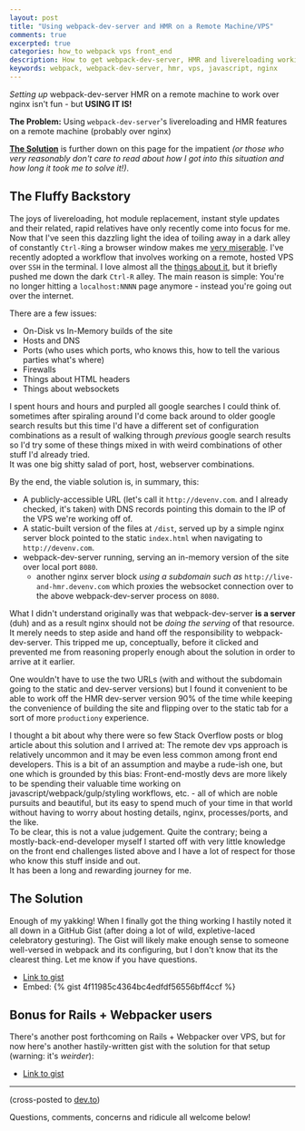 ```yaml
---
layout: post
title: "Using webpack-dev-server and HMR on a Remote Machine/VPS"
comments: true
excerpted: true
categories: how_to webpack vps front_end
description: How to get webpack-dev-server, HMR and livereloading working over nginx on a remote dev machine
keywords: webpack, webpack-dev-server, hmr, vps, javascript, nginx
---
```


_Setting up_ webpack-dev-server HMR on a remote machine to work over nginx isn't fun - but **USING IT IS!**

<!--more-->

**The Problem:** Using `webpack-dev-server`'s livereloading and HMR features on a remote machine (probably over nginx)

**<a href="#the-solution">The Solution</a>** is further down on this page for the impatient _(or those who very reasonably don't care to read about how I got into this situation and how long it took me to solve it!)_.

## The Fluffy Backstory

The joys of livereloading, hot module replacement, instant style updates and their related, rapid relatives have only recently come into focus for me. Now that I've seen this dazzling light the idea of toiling away in a dark alley of constantly `Ctrl-R`ing a browser window makes me <a href="javascript:void(0)" title="TODO: This will be a post about workflow 'friction'">very miserable</a>. I've recently adopted a workflow that involves working on a remote, hosted VPS over `SSH` in the terminal. I love almost all the <a href="javascript:void(0)" title="TODO: This will be a post about my dev VPS workflow">things about it</a>, but it briefly pushed me down the dark `Ctrl-R` alley. The main reason is simple: You're no longer hitting a `localhost:NNNN` page anymore - instead you're going out over the internet.

There are a few issues:

- On-Disk vs In-Memory builds of the site
- Hosts and DNS
- Ports (who uses which ports, who knows this, how to tell the various parties what's where)
- Firewalls
- Things about HTML headers
- Things about websockets

I spent hours and hours and purpled all google searches I could think of. sometimes after spiraling around I'd come back around to older google search results but this time I'd have a different set of configuration combinations as a result of walking through _previous_ google search results so I'd try some of these things mixed in with weird combinations of other stuff I'd already tried.  
It was one big shitty salad of port, host, webserver combinations.

By the end, the viable solution is, in summary, this:

- A publicly-accessible URL (let's call it `http://devenv.com`. and I already checked, it's taken) with DNS records pointing this domain to the IP of the VPS we're working off of.
- A static-built version of the files at `/dist`, served up by a simple nginx server block pointed to the static `index.html` when navigating to `http://devenv.com`.
- webpack-dev-server running, serving an in-memory version of the site over local port `8080`.
  - another nginx server block _using a subdomain such as_ `http://live-and-hmr.devenv.com` which proxies the websocket connection over to the above webpack-dev-server process on `8080`.

What I didn't understand originally was that webpack-dev-server **is a server** (duh) and as a result nginx should not be _doing the serving_ of that resource. It merely needs to step aside and hand off the responsibility to webpack-dev-server. This tripped me up, conceptually, before it clicked and prevented me from reasoning properly enough about the solution in order to arrive at it earlier.

One wouldn't have to use the two URLs (with and without the subdomain going to the static and dev-server versions) but I found it convenient to be able to work off the HMR dev-server version 90% of the time while keeping the convenience of building the site and flipping over to the static tab for a sort of more `productiony` experience.

I thought a bit about why there were so few Stack Overflow posts or blog article about this solution and I arrived at: The remote dev vps approach is relatively uncommon and it may be even less common among front end developers. This is a bit of an assumption and maybe a rude-ish one, but one which is grounded by this bias: Front-end-mostly devs are more likely to be spending their valuable time working on javascript/webpack/gulp/styling workflows, etc. - all of which are noble pursuits and beautiful, but its easy to spend much of your time in that world without having to worry about hosting details, nginx, processes/ports, and the like.  
To be clear, this is not a value judgement. Quite the contrary; being a mostly-back-end-developer myself I started off with very little knowledge on the front end challenges listed above and I have a lot of respect for those who know this stuff inside and out.  
It has been a long and rewarding journey for me.

<h2 id="the-solution">The Solution</h2>

Enough of my yakking! When I finally got the thing working I hastily noted it all down in a GitHub Gist (after doing a lot of wild, expletive-laced celebratory gesturing). The Gist will likely make enough sense to someone well-versed in webpack and its configuring, but I don't know that its the clearest thing. Let me know if you have questions.

- [Link to gist](https://gist.github.com/vcavallo/4f11985c4364bc4edfdf56556bff4ccf)
- Embed:
{% gist 4f11985c4364bc4edfdf56556bff4ccf %}

## Bonus for Rails + Webpacker users

There's another post forthcoming on Rails + Webpacker over VPS, but for now here's another hastily-written gist with the solution for that setup (warning: it's _weirder_):

- [Link to gist](https://gist.github.com/vcavallo/22cac63d01e3b73a56a92a619c6ff698)

----------

(cross-posted to [dev.to](https://dev.to/vinneycavallo/using-webpack-dev-server-and-hmr-on-a-remote-machinevps-303c))

Questions, comments, concerns and ridicule all welcome below!
